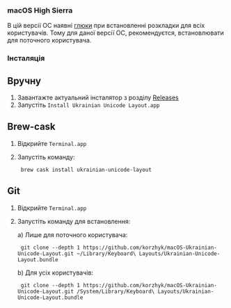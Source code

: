 ### macOS High Sierra

В цій версії ОС наявні [глюки](https://apple.stackexchange.com/questions/300606/keyboard-layout-keeps-reverting-since-upgrade-to-high-sierra) при встановленні розкладки для всіх користувачів. Тому для даної версії ОС, рекомендуєтся, встановлювати для поточного користувача.

### Інсталяція

## Вручну
1. Завантажте актуальний інсталятор з розділу [Releases](../../releases/)
2. Запустіть `Install Ukrainian Unicode Layout.app`

## Brew-cask
1. Відкрийте `Terminal.app`
2. Запустіть команду:

        brew cask install ukrainian-unicode-layout

## Git
1. Відкрийте `Terminal.app`
2. Запустіть команду для встановлення:

    a) Лише для поточного користувача:

        git clone --depth 1 https://github.com/korzhyk/macOS-Ukrainian-Unicode-Layout.git ~/Library/Keyboard\ Layouts/Ukrainian-Unicode-Layout.bundle

    b) Для усіх користувачів:

        git clone --depth 1 https://github.com/korzhyk/macOS-Ukrainian-Unicode-Layout.git /System/Library/Keyboard\ Layouts/Ukrainian-Unicode-Layout.bundle

